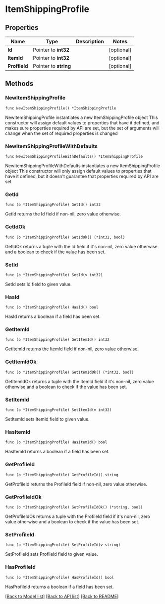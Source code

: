 # ItemShippingProfile

## Properties

Name | Type | Description | Notes
------------ | ------------- | ------------- | -------------
**Id** | Pointer to **int32** |  | [optional] 
**ItemId** | Pointer to **int32** |  | [optional] 
**ProfileId** | Pointer to **string** |  | [optional] 

## Methods

### NewItemShippingProfile

`func NewItemShippingProfile() *ItemShippingProfile`

NewItemShippingProfile instantiates a new ItemShippingProfile object
This constructor will assign default values to properties that have it defined,
and makes sure properties required by API are set, but the set of arguments
will change when the set of required properties is changed

### NewItemShippingProfileWithDefaults

`func NewItemShippingProfileWithDefaults() *ItemShippingProfile`

NewItemShippingProfileWithDefaults instantiates a new ItemShippingProfile object
This constructor will only assign default values to properties that have it defined,
but it doesn't guarantee that properties required by API are set

### GetId

`func (o *ItemShippingProfile) GetId() int32`

GetId returns the Id field if non-nil, zero value otherwise.

### GetIdOk

`func (o *ItemShippingProfile) GetIdOk() (*int32, bool)`

GetIdOk returns a tuple with the Id field if it's non-nil, zero value otherwise
and a boolean to check if the value has been set.

### SetId

`func (o *ItemShippingProfile) SetId(v int32)`

SetId sets Id field to given value.

### HasId

`func (o *ItemShippingProfile) HasId() bool`

HasId returns a boolean if a field has been set.

### GetItemId

`func (o *ItemShippingProfile) GetItemId() int32`

GetItemId returns the ItemId field if non-nil, zero value otherwise.

### GetItemIdOk

`func (o *ItemShippingProfile) GetItemIdOk() (*int32, bool)`

GetItemIdOk returns a tuple with the ItemId field if it's non-nil, zero value otherwise
and a boolean to check if the value has been set.

### SetItemId

`func (o *ItemShippingProfile) SetItemId(v int32)`

SetItemId sets ItemId field to given value.

### HasItemId

`func (o *ItemShippingProfile) HasItemId() bool`

HasItemId returns a boolean if a field has been set.

### GetProfileId

`func (o *ItemShippingProfile) GetProfileId() string`

GetProfileId returns the ProfileId field if non-nil, zero value otherwise.

### GetProfileIdOk

`func (o *ItemShippingProfile) GetProfileIdOk() (*string, bool)`

GetProfileIdOk returns a tuple with the ProfileId field if it's non-nil, zero value otherwise
and a boolean to check if the value has been set.

### SetProfileId

`func (o *ItemShippingProfile) SetProfileId(v string)`

SetProfileId sets ProfileId field to given value.

### HasProfileId

`func (o *ItemShippingProfile) HasProfileId() bool`

HasProfileId returns a boolean if a field has been set.


[[Back to Model list]](../README.md#documentation-for-models) [[Back to API list]](../README.md#documentation-for-api-endpoints) [[Back to README]](../README.md)


